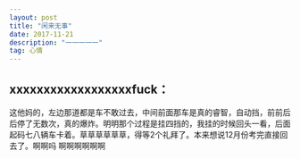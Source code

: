 ```yaml
---
layout: post
title: "闲来无事"
date: 2017-11-21 
description: "一一一一一"
tag: 心情
---   
```


 

## xxxxxxxxxxxxxxxxxxfuck：
这他妈的，左边那道都是车不敢过去，中间前面那车是真的睿智，自动挡，前前后后停了无数次，真的爆炸。明明那个过程是挂四挡的，我挂的时候回头一看，后面起码七八辆车卡着。草草草草草草，得等2个礼拜了。本来想说12月份考完直接回去了。啊啊吗 啊啊啊啊啊啊